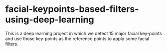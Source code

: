 # facial-keypoints-based-filters-using-deep-learning
This is a deep learning project in which we detect 15 major facial key-points and use those key-points as the reference points to apply some facial filters.
